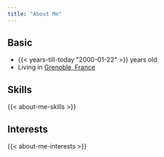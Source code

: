 ```yaml
---
title: "About Me"
---
```


## Basic

-   {{< years-till-today "2000-01-22" >}} years old
-   Living in [Grenoble, France](https://en.wikipedia.org/wiki/Grenoble)

## Skills

{{< about-me-skills >}}

## Interests

{{< about-me-interests >}}
